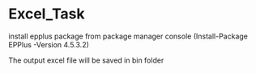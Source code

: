 # Excel_Task
install epplus package from package manager console  (Install-Package EPPlus -Version 4.5.3.2)


The output excel file will be saved in bin folder 
